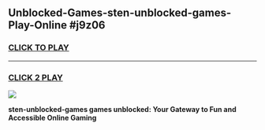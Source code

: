 
## Unblocked-Games-sten-unblocked-games-Play-Online #j9z06
<h3>
<a href="https://news.freeplayer.one?title=sten-unblocked-games&ref=3">CLICK TO PLAY</a></h3>
<hr>

<h3>
<a href="https://news.freeplayer.one?title=sten-unblocked-games&ref=3">CLICK 2 PLAY</a>
  
</h3>

<a href="https://news.freeplayer.one?title=sten-unblocked-games&ref=3"><img src="https://clearcache.store/games.png"></a>


**sten-unblocked-games games unblocked: Your Gateway to Fun and Accessible Online Gaming**
